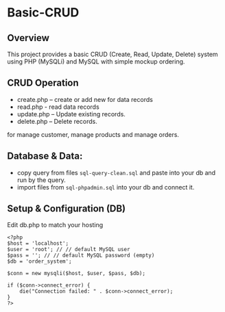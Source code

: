# Basic-CRUD

## Overview

This project provides a basic CRUD (Create, Read, Update, Delete) system using PHP (MySQLi) and MySQL with simple mockup ordering.

## CRUD Operation

- create.php – create or add new for data records
- read.php - read data records
- update.php – Update existing records.
- delete.php – Delete records.

for manage customer, manage products and manage orders.

## Database & Data:

- copy query from files `sql-query-clean.sql` and paste into your db and run by the query.
- import files from `sql-phpadmin.sql` into your db and connect it.

## Setup & Configuration (DB)

Edit db.php to match your hosting

```
<?php
$host = 'localhost';
$user = 'root'; // // default MySQL user
$pass = ''; // // default MySQL password (empty)
$db = 'order_system';

$conn = new mysqli($host, $user, $pass, $db);

if ($conn->connect_error) {
    die("Connection failed: " . $conn->connect_error);
}
?>
```
